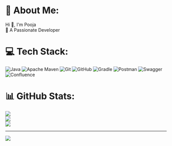 # 💫 About Me:
Hi 👋, I'm Pooja<br>🌱 A Passionate Developer


# 💻 Tech Stack:
![Java](https://img.shields.io/badge/java-%23ED8B00.svg?style=for-the-badge&logo=openjdk&logoColor=white) ![Apache Maven](https://img.shields.io/badge/Apache%20Maven-C71A36?style=for-the-badge&logo=Apache%20Maven&logoColor=white) ![Git](https://img.shields.io/badge/git-%23F05033.svg?style=for-the-badge&logo=git&logoColor=white) ![GitHub](https://img.shields.io/badge/github-%23121011.svg?style=for-the-badge&logo=github&logoColor=white) ![Gradle](https://img.shields.io/badge/Gradle-02303A.svg?style=for-the-badge&logo=Gradle&logoColor=white) ![Postman](https://img.shields.io/badge/Postman-FF6C37?style=for-the-badge&logo=postman&logoColor=white) ![Swagger](https://img.shields.io/badge/-Swagger-%23Clojure?style=for-the-badge&logo=swagger&logoColor=white) ![Confluence](https://img.shields.io/badge/confluence-%23172BF4.svg?style=for-the-badge&logo=confluence&logoColor=white)
# 📊 GitHub Stats:
![](https://github-readme-stats.vercel.app/api?username=poojatg&theme=default&hide_border=false&include_all_commits=true&count_private=true)<br/>
![](https://github-readme-streak-stats.herokuapp.com/?user=poojatg&theme=default&hide_border=false)<br/>
![](https://github-readme-stats.vercel.app/api/top-langs/?username=poojatg&theme=default&hide_border=false&include_all_commits=true&count_private=true&layout=compact)

---
[![](https://visitcount.itsvg.in/api?id=poojatg&icon=0&color=0)](https://visitcount.itsvg.in)
